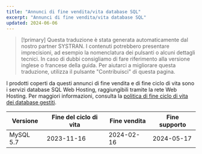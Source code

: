 ```yaml
---
title: "Annunci di fine vendita/vita database SQL"
excerpt: "Annunci di fine vendita/vita database SQL"
updated: 2024-06-06
---
```


> [!primary]
> Questa traduzione è stata generata automaticamente dal nostro partner SYSTRAN. I contenuti potrebbero presentare imprecisioni, ad esempio la nomenclatura dei pulsanti o alcuni dettagli tecnici. In caso di dubbi consigliamo di fare riferimento alla versione inglese o francese della guida. Per aiutarci a migliorare questa traduzione, utilizza il pulsante "Contribuisci" di questa pagina.
>

I prodotti coperti da questi annunci di fine vendita e di fine ciclo di vita sono i servizi database SQL Web Hosting, raggiungibili tramite la rete Web Hosting. Per maggiori informazioni, consulta la [politica di fine ciclo di vita dei database gestiti](/pages/web_cloud/web_cloud_databases/eol-policy).

|Versione|Fine del ciclo di vita|Fine vendita|Fine supporto|
|---|---|---|---|
|MySQL 5.7|2023-11-16|2024-02-16|2024-05-17|